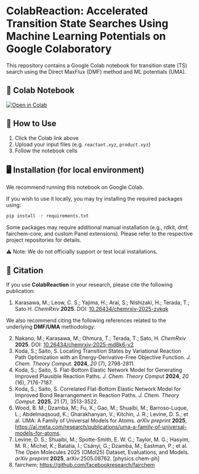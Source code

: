# ColabReaction: Accelerated Transition State Searches Using Machine Learning Potentials on Google Colaboratory 

This repository contains a Google Colab notebook for transition state (TS) search using the Direct MaxFlux (DMF) method and ML potentials (UMA).

## 📘 Colab Notebook

[![Open in Colab](https://colab.research.google.com/assets/colab-badge.svg)](https://colab.research.google.com/github/BILAB/ColabReaction/blob/main/ColabReaction.ipynb)

## 📂 How to Use

1. Click the Colab link above
2. Upload your input files (e.g. `reactant.xyz`, `product.xyz`)
3. Follow the notebook cells

## 🖥️ Installation (for local environment)

We recommend running this notebook on Google Colab.

If you wish to use it locally, you may try installing the required packages using:

```bash
pip install -r requirements.txt
```

Some packages may require additional manual installation (e.g., rdkit, dmf, fairchem-core, and custom Panel extensions).
Please refer to the respective project repositories for details.

⚠️ Note: We do not officially support or test local installations.

## 📖 Citation

If you use **ColabReaction** in your research, please cite the following publication:

1. Karasawa, M.; Leow, C. S.; Yajima, H.; Arai, S.; Nishizaki, H.; Terada, T.; Sato H. *ChemRxiv* **2025**. DOI: [10.26434/chemrxiv-2025-zvkqk](https://dx.doi.org/10.26434/chemrxiv-2025-zvkqk)

We also recommend citing the following references related to the underlying **DMF/UMA** methodology:

2. Nakano, M.; Karasawa, M.; Ohmura, T.; Terada, T.; Sato, H. *ChemRxiv* **2025**. DOI: [10.26434/chemrxiv-2025-md8k6-v2](https://dx.doi.org/10.26434/chemrxiv-2025-md8k6-v2)
3. Koda, S.; Saito, S. Locating Transition States by Variational Reaction Path Optimization with an Energy-Derivative-Free Objective Function. *J. Chem. Theory Comput.* **2024**, *20* (7), 2798-2811.
4. Koda, S.; Saito, S. Flat-Bottom Elastic Network Model for Generating Improved Plausible Reaction Paths. *J. Chem. Theory Comput* **2024**, *20* (16), 7176-7187.
5. Koda, S.; Saito, S. Correlated Flat-Bottom Elastic Network Model for Improved Bond Rearrangement in Reaction Paths. *J. Chem. Theory Comput.* **2025**, 21 (7), 3513-3522.
6. Wood, B. M.; Dzamba, M.; Fu, X.; Gao, M.; Shuaibi, M.; Barroso-Luque, L.; Abdelmaqsoud, K.; Gharakhanyan, V.; Kitchin, J. R.; Levine, D. S.; et al. UMA: A Family of Universal Models for Atoms. *arXiv preprint* **2025**, https://ai.meta.com/research/publications/uma-a-family-of-universal-models-for-atoms.
7. Levine, D. S.; Shuaibi, M.; Spotte-Smith, E. W. C.; Taylor, M. G.; Hasyim, M. R.; Michel, K.; Batatia, I.; Csányi, G.; Dzamba, M.; Eastman, P.; et al. The Open Molecules 2025 (OMol25) Dataset, Evaluations, and Models. *arXiv preprint* **2025**, arXiv:2505.08762. [physics.chem-ph]
8. fairchem; https://github.com/facebookresearch/fairchem

